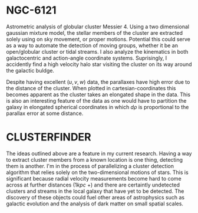# NGC-6121

Astrometric analysis of globular cluster Messier 4. Using a two dimensional gaussian mixture model, the stellar members of the cluster are extracted solely using on sky movement, or proper motions. Potential this could serve as a way to automate the detection of moving groups, whether it be an open/globular cluster or tidal streams. I also analyze the kinematics in both galactocentric and action-angle coordinate systems. Suprisingly, I accidently find a high velocity halo star visiting the cluster on its way around the galactic buldge.

Despite having excellent $(u,v,w)$ data, the parallaxes have high error due to the distance of the cluster. When plotted in cartesian-coordinates this becomes apparent as the cluster takes an elongated shape in the data. This is also an interesting feature of the data as one would have to partition the galaxy in elongated spherical coordinates in which $d\rho$ is proportional to the parallax error at some distance. 

# CLUSTERFINDER

The ideas outlined above are a feature in my current research. Having a way to extract cluster members from a known location is one thing, detecting them is another. I'm in the process of parallelizing a cluster detection algorithm that relies solely on the two-dimensional motions of stars. This is significant because radial velocity measurements become hard to come across at further distances (1$kpc$ +) and there are certaintly undetected clusters and streams in the local galaxy that have yet to be detected. The discovery of these objects could fuel other areas of astrophysics such as galactic evolution and the analysis of dark matter on small spatial scales.
